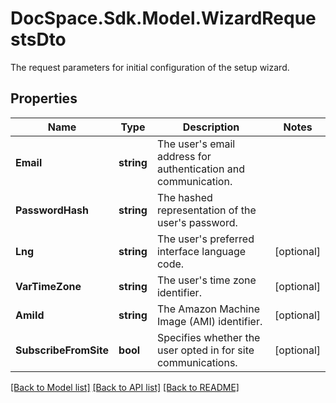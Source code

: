 # DocSpace.Sdk.Model.WizardRequestsDto
The request parameters for initial configuration of the setup wizard.

## Properties

Name | Type | Description | Notes
------------ | ------------- | ------------- | -------------
**Email** | **string** | The user&#39;s email address for authentication and communication. | 
**PasswordHash** | **string** | The hashed representation of the user&#39;s password. | 
**Lng** | **string** | The user&#39;s preferred interface language code. | [optional] 
**VarTimeZone** | **string** | The user&#39;s time zone identifier. | [optional] 
**AmiId** | **string** | The Amazon Machine Image (AMI) identifier. | [optional] 
**SubscribeFromSite** | **bool** | Specifies whether the user opted in for site communications. | [optional] 

[[Back to Model list]](../README.md#documentation-for-models) [[Back to API list]](../README.md#documentation-for-api-endpoints) [[Back to README]](../README.md)

